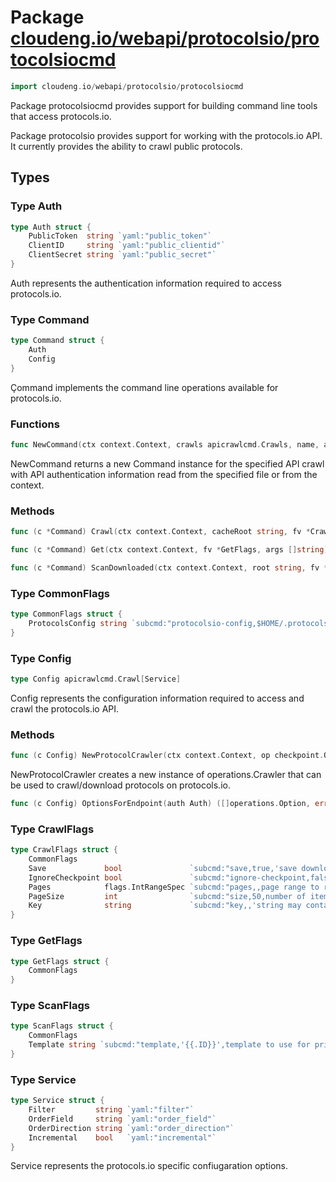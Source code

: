 # Package [cloudeng.io/webapi/protocolsio/protocolsiocmd](https://pkg.go.dev/cloudeng.io/webapi/protocolsio/protocolsiocmd?tab=doc)

```go
import cloudeng.io/webapi/protocolsio/protocolsiocmd
```

Package protocolsiocmd provides support for building command line tools that
access protocols.io.

Package protocolsio provides support for working with the protocols.io API.
It currently provides the ability to crawl public protocols.

## Types
### Type Auth
```go
type Auth struct {
	PublicToken  string `yaml:"public_token"`
	ClientID     string `yaml:"public_clientid"`
	ClientSecret string `yaml:"public_secret"`
}
```
Auth represents the authentication information required to access
protocols.io.


### Type Command
```go
type Command struct {
	Auth
	Config
}
```
Çommand implements the command line operations available for protocols.io.

### Functions

```go
func NewCommand(ctx context.Context, crawls apicrawlcmd.Crawls, name, authFilename string) (*Command, error)
```
NewCommand returns a new Command instance for the specified API crawl with
API authentication information read from the specified file or from the
context.



### Methods

```go
func (c *Command) Crawl(ctx context.Context, cacheRoot string, fv *CrawlFlags) error
```


```go
func (c *Command) Get(ctx context.Context, fv *GetFlags, args []string) error
```


```go
func (c *Command) ScanDownloaded(ctx context.Context, root string, fv *ScanFlags) error
```




### Type CommonFlags
```go
type CommonFlags struct {
	ProtocolsConfig string `subcmd:"protocolsio-config,$HOME/.protocolsio.yaml,'protocols.io auth config file'"`
}
```


### Type Config
```go
type Config apicrawlcmd.Crawl[Service]
```
Config represents the configuration information required to access and crawl
the protocols.io API.

### Methods

```go
func (c Config) NewProtocolCrawler(ctx context.Context, op checkpoint.Operation, fv *CrawlFlags, auth Auth) (*operations.Crawler[protocolsiosdk.ListProtocolsV3, protocolsiosdk.ProtocolPayload], error)
```
NewProtocolCrawler creates a new instance of operations.Crawler that can be
used to crawl/download protocols on protocols.io.


```go
func (c Config) OptionsForEndpoint(auth Auth) ([]operations.Option, error)
```




### Type CrawlFlags
```go
type CrawlFlags struct {
	CommonFlags
	Save             bool               `subcmd:"save,true,'save downloaded protocols to disk'"`
	IgnoreCheckpoint bool               `subcmd:"ignore-checkpoint,false,'ignore the checkpoint files'"`
	Pages            flags.IntRangeSpec `subcmd:"pages,,page range to return"`
	PageSize         int                `subcmd:"size,50,number of items in each page"`
	Key              string             `subcmd:"key,,'string may contain any characters, numbers and special symbols. System will search around protocol name, description, authors. If the search keywords are enclosed in double quotes, then result contains only the exact match of the combined term'"`
}
```


### Type GetFlags
```go
type GetFlags struct {
	CommonFlags
}
```


### Type ScanFlags
```go
type ScanFlags struct {
	CommonFlags
	Template string `subcmd:"template,'{{.ID}}',template to use for printing fields in the downloaded Protocol objects"`
}
```


### Type Service
```go
type Service struct {
	Filter         string `yaml:"filter"`
	OrderField     string `yaml:"order_field"`
	OrderDirection string `yaml:"order_direction"`
	Incremental    bool   `yaml:"incremental"`
}
```
Service represents the protocols.io specific confiugaration options.





